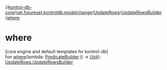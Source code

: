//[kontrol-db-core](../../../../index.md)/[net.futureset.kontroldb.modelchange](../../index.md)/[UpdateRows](../index.md)/[UpdateRowsBuilder](index.md)/[where](where.md)

# where

[core engine and default templates for kontrol-db]\
fun [where](where.md)(lambda: [PredicateBuilder](../../-predicate-builder/index.md).() -&gt; [Unit](https://kotlinlang.org/api/latest/jvm/stdlib/kotlin/-unit/index.html)): [UpdateRows.UpdateRowsBuilder](index.md)
